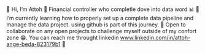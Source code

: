 👋 Hi, I’m Attoh 
👀 Financial controller who completle dove into data word 📊
🌱 I’m currently learning how to properly set up a complete data pipeline and manage the data project. using github is part of this journey. 🚀
Open to collaborate on any open projects to challenge myself outside of my confort zone 😁. You can reach me throught linkedin www.linkedin.com/in/attoh-ange-beda-823179b1 📠
  

<!---
attohbeda/attohbeda is a ✨ special ✨ repository because its `README.md` (this file) appears on your GitHub profile.
You can click the Preview link to take a look at your changes.
--->
